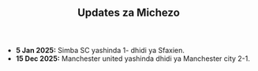 <section id="sports-updates">
  <header>
    <h2>Updates za Michezo</h2>
  </header>
  <ul>
    <li><strong>5 Jan 2025:</strong> Simba SC yashinda 1- dhidi ya Sfaxien.</li>
    <li><strong>15 Dec 2025:</strong> Manchester united yashinda dhidi ya Manchester city 2-1.</li>
  </ul>
</section>
